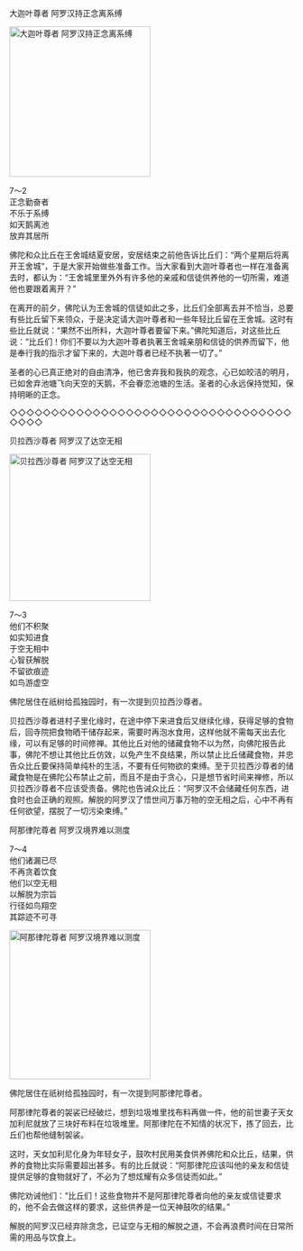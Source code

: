 大迦叶尊者 阿罗汉持正念离系缚

<div class="e2">
<img src="images/fjj-32-1.jpg" width="250" height="267" alt="大迦叶尊者 阿罗汉持正念离系缚"/>
<div>
 <p class="p13-5">7～2<br>
 正念勤奋者<br>
 不乐于系缚<br>
 如天鹅离池<br>
 放弃其居所</p> 
</div>
</div>



佛陀和众比丘在王舍城结夏安居，安居结束之前他告诉比丘们：“两个星期后将离开王舍城”，于是大家开始做些准备工作。当大家看到大迦叶尊者也一样在准备离去时，都认为：“王舍城里里外外有许多他的亲戚和信徒供养他的一切所需，难道他也要跟着离开？”

在离开的前夕，佛陀认为王舍城的信徒如此之多，比丘们全部离去并不恰当，总要有些比丘留下来领众，于是决定请大迦叶尊者和一些年轻比丘留在王舍城。这时有些比丘就说：“果然不出所料，大迦叶尊者要留下来。”佛陀知道后，对这些比丘说：“比丘们！你们不要以为大迦叶尊者执著王舍城亲朋和信徒的供养而留下，他是奉行我的指示才留下来的，大迦叶尊者已经不执著一切了。”

圣者的心已真正绝对的自由清净，他已舍弃我和我执的观念，心已如皎洁的明月，已如舍弃池塘飞向天空的天鹅，不会眷恋池塘的生活。圣者的心永远保持觉知，保持明晰的正念。

◇◇◇◇◇◇◇◇◇◇◇◇◇◇◇◇◇◇◇◇◇◇◇◇◇◇◇◇◇◇◇◇◇◇◇◇◇◇

贝拉西沙尊者 阿罗汉了达空无相

<div class="e2">
<img src="images/fjj-32-2.jpg" width="250" height="261" alt="贝拉西沙尊者 阿罗汉了达空无相"/>
<div>
 <p class="p13-5">7～3<br>
 他们不积聚<br>
 如实知进食<br>
 于空无相中<br>
 心智获解脱<br>
 不留欲痕迹<br>
 如鸟游虚空</p> 
</div>
</div>

佛陀居住在祇树给孤独园时，有一次提到贝拉西沙尊者。

贝拉西沙尊者进村子里化缘时，在途中停下来进食后又继续化缘，获得足够的食物后，回寺院把食物晒干储存起来，需要时再泡水食用，这样他就不需每天出去化缘，可以有足够的时间修禅。其他比丘对他的储藏食物不以为然，向佛陀报告此事，佛陀不想让其他比丘仿效，以免产生不良结果，所以禁止比丘储藏食物，并忠告众比丘要保持简单纯朴的生活，不要有任何物欲的束缚。至于贝拉西沙尊者的储藏食物是在佛陀公布禁止之前，而且不是由于贪心，只是想节省时间来禅修，所以贝拉西沙尊者不应该受责备。佛陀也告诫众比丘：“阿罗汉不会储藏任何东西，进食时也会正确的观照。解脱的阿罗汉了悟世间万事万物的空无相之后，心中不再有任何欲望，摆脱了一切污染束缚。”

阿那律陀尊者 阿罗汉境界难以测度

<div class="e2">
<div>
 <p class="p13-5">7～4<br>
 他们诸漏已尽<br>
 不再贪着饮食<br>
 他们以空无相<br>
 以解脱为宗旨<br>
 行径如鸟翔空<br>
 其踪迹不可寻</p> 
</div>
<img src="images/fjj-32-3.jpg" width="250" height="265" alt="阿那律陀尊者 阿罗汉境界难以测度"/>
</div>

佛陀居住在祇树给孤独园时，有一次提到阿那律陀尊者。

阿那律陀尊者的袈裟已经破烂，想到垃圾堆里找布料再做一件，他的前世妻子天女加利尼就放了三块好布料在垃圾堆里。阿那律陀在不知情的状况下，拣了回去，比丘们也帮他缝制袈裟。

这时，天女加利尼化身为年轻女子，鼓吹村民用美食供养佛陀和众比丘，结果，供养的食物比实际需要超出甚多。有的比丘就说：“阿那律陀应该叫他的亲友和信徒提供足够的食物就好了，不必为了想炫耀有众多信徒而如此。”

佛陀劝诫他们：“比丘们！这些食物并不是阿那律陀尊者向他的亲友或信徒要求的，他不会去做这样的要求，这些供养是一位天神鼓吹的结果。”

解脱的阿罗汉已经弃除贪念，已证空与无相的解脱之道，不会再浪费时间在日常所需的用品与饮食上。

